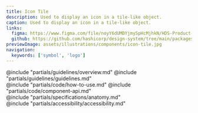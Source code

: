 ```yaml
---
title: Icon Tile
description: Used to display an icon in a tile-like object.
caption: Used to display an icon in a tile-like object.
links:
  figma: https://www.figma.com/file/noyY6dUMDYjmySpHcMjhkN/HDS-Product---Components?node-id=2632%3A8072&t=XC8SUxxJOFHgqYzK-1
  github: https://github.com/hashicorp/design-system/tree/main/packages/components/src/components/hds/icon-tile
previewImage: assets/illustrations/components/icon-tile.jpg
navigation:
  keywords: ['symbol', 'logo']
---
```


<section data-tab="Guidelines">
  @include "partials/guidelines/overview.md"
  @include "partials/guidelines/guidelines.md"
</section>

<section data-tab="Code">
  @include "partials/code/how-to-use.md"
  @include "partials/code/component-api.md"  
</section>

<section data-tab="Specifications">
  @include "partials/specifications/anatomy.md"
</section>

<section data-tab="Accessibility">
  @include "partials/accessibility/accessibility.md"
</section>
